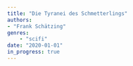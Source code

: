 ```yaml
---
title: "Die Tyranei des Schmetterlings"
authors: 
- "Frank Schätzing"
genres:
    - "scifi"
date: "2020-01-01"
in_progress: true
---
```


